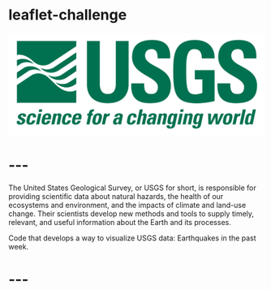 # leaflet-challenge

![logo](https://github.com/caitlin-hartley/leaflet-challenge/blob/main/images/1-Logo.png)

# ---

The United States Geological Survey, or USGS for short, is responsible for providing scientific data about natural hazards, the health of our ecosystems and environment, and the impacts of climate and land-use change. Their scientists develop new methods and tools to supply timely, relevant, and useful information about the Earth and its processes.

Code that develops a way to visualize USGS data: Earthquakes in the past week. 

# ---
